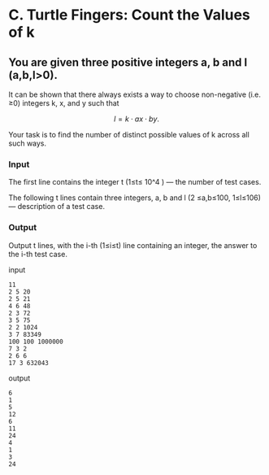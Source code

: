 # C. Turtle Fingers: Count the Values of k


## You are given three positive integers a, b and l (a,b,l>0).

It can be shown that there always exists a way to choose non-negative (i.e. ≥0) integers k, x, and y such that 

$$ l=k⋅ax⋅by. $$

Your task is to find the number of distinct possible values of k across all such ways.

### Input
The first line contains the integer t (1≤t≤ 10^4 ) — the number of test cases.

The following t lines contain three integers, a, b and l (2 ≤a,b≤100, 1≤l≤106) — description of a test case.

### Output
Output t lines, with the i-th (1≤i≤t) line containing an integer, the answer to the i-th test case.



input
```
11
2 5 20
2 5 21
4 6 48
2 3 72
3 5 75
2 2 1024
3 7 83349
100 100 1000000
7 3 2
2 6 6
17 3 632043
```
output
```
6
1
5
12
6
11
24
4
1
3
24
```
